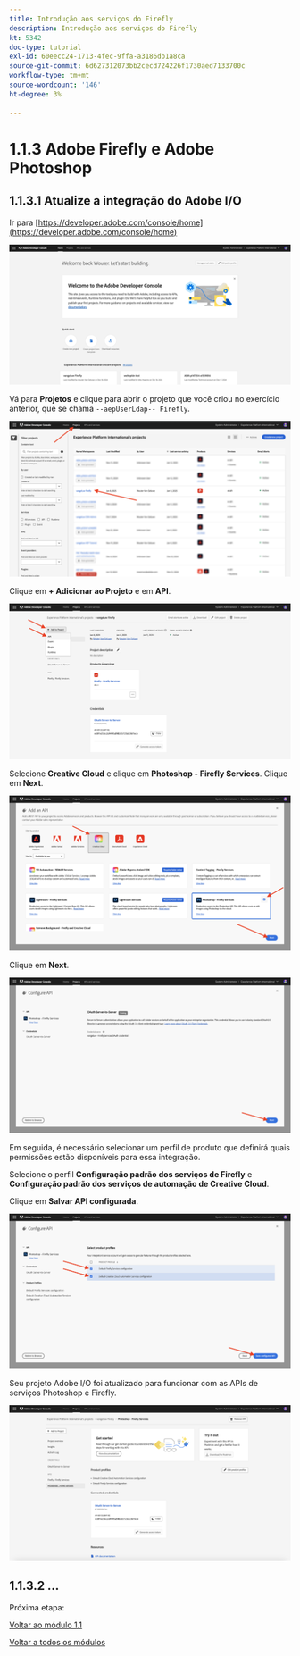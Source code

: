 ```yaml
---
title: Introdução aos serviços do Firefly
description: Introdução aos serviços do Firefly
kt: 5342
doc-type: tutorial
exl-id: 60eecc24-1713-4fec-9ffa-a3186db1a8ca
source-git-commit: 6d627312073bb2cecd724226f1730aed7133700c
workflow-type: tm+mt
source-wordcount: '146'
ht-degree: 3%

---
```


# 1.1.3 Adobe Firefly e Adobe Photoshop

## 1.1.3.1 Atualize a integração do Adobe I/O

Ir para [https://developer.adobe.com/console/home](https://developer.adobe.com/console/home)

![Adobe I/O Nova integração](./images/iohome.png)

Vá para **Projetos** e clique para abrir o projeto que você criou no exercício anterior, que se chama `--aepUserLdap-- Firefly`.

![Armazenamento do Azure](./images/ps1.png)

Clique em **+ Adicionar ao Projeto** e em **API**.

![Armazenamento do Azure](./images/ps2.png)

Selecione **Creative Cloud** e clique em **Photoshop - Firefly Services**. Clique em **Next**.

![Armazenamento do Azure](./images/ps3.png)

Clique em **Next**.

![Armazenamento do Azure](./images/ps4.png)

Em seguida, é necessário selecionar um perfil de produto que definirá quais permissões estão disponíveis para essa integração.

Selecione o perfil **Configuração padrão dos serviços de Firefly** e **Configuração padrão dos serviços de automação de Creative Cloud**.

Clique em **Salvar API configurada**.

![Armazenamento do Azure](./images/ps5.png)

Seu projeto Adobe I/O foi atualizado para funcionar com as APIs de serviços Photoshop e Firefly.

![Armazenamento do Azure](./images/ps6.png)

## 1.1.3.2 ...

Próxima etapa:

[Voltar ao módulo 1.1](./firefly-services.md)

[Voltar a todos os módulos](./../../../overview.md)
